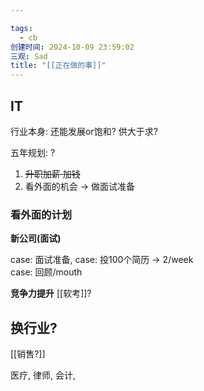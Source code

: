 ```yaml
---

tags:
  - cb
创建时间: 2024-10-09 23:59:02
三观: Sad
title: "[[正在做的事]]"
---
```


## IT

行业本身:   还能发展or饱和?   供大于求? 

五年规划: ? 
1. ~~升职加薪  加钱~~ 
2. 看外面的机会 -> 做面试准备

### 看外面的计划

**新公司(面试)**

case:  面试准备, 
case:  投100个简历 -> 2/week   
case:  回顾/mouth

**竞争力提升**
[[软考]]?

## 换行业? 
[[销售?]]

医疗,
律师,
会计,

